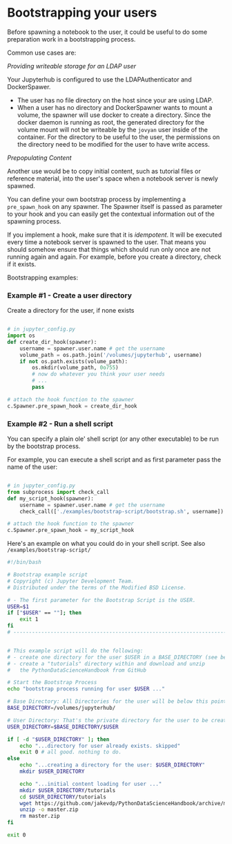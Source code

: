 # Bootstrapping your users

Before spawning a notebook to the user, it could be useful to 
do some preparation work in a bootstrapping process.

Common use cases are:

*Providing writeable storage for an LDAP user*

Your Jupyterhub is configured to use the LDAPAuthenticator and DockerSpawer.

* The user has no file directory on the host since your are using LDAP.
* When a user has no directory and DockerSpawner wants to mount a volume,
the spawner will use docker to create a directory.
Since the docker daemon is running as root, the generated directory for the volume 
mount will not be writeable by the ```jovyan``` user inside of the container. 
For the directory to be useful to the user, the permissions on the directory 
need to be modified for the user to have write access.

*Prepopulating Content*

Another use would be to copy initial content, such as tutorial files or reference
 material, into the user's space when a notebook server is newly spawned.

You can define your own bootstrap process by implementing a ```pre_spawn_hook``` on any spawner.
The Spawner itself is passed as parameter to your hook and you can easily get the contextual information out of the spawning process. 

If you implement a hook, make sure that it is *idempotent*. It will be executed every time 
a notebook server is spawned to the user. That means you should somehow 
ensure that things which should run only once are not running again and again.
For example, before you create a directory, check if it exists.

Bootstrapping examples:

### Example #1 - Create a user directory

Create a directory for the user, if none exists

```python

# in jupyter_config.py  
import os
def create_dir_hook(spawner):
    username = spawner.user.name # get the username
    volume_path = os.path.join('/volumes/jupyterhub', username)
    if not os.path.exists(volume_path):
        os.mkdir(volume_path, 0o755)
        # now do whatever you think your user needs
        # ...
        pass

# attach the hook function to the spawner
c.Spawner.pre_spawn_hook = create_dir_hook
```

### Example #2 - Run a shell script 

You can specify a plain ole' shell script (or any other executable) to be run 
by the bootstrap process.

For example, you can execute a shell script and as first parameter pass the name 
of the user:

```python

# in jupyter_config.py    
from subprocess import check_call
def my_script_hook(spawner):
    username = spawner.user.name # get the username
    check_call(['./examples/bootstrap-script/bootstrap.sh', username])

# attach the hook function to the spawner
c.Spawner.pre_spawn_hook = my_script_hook

```

Here's an example on what you could do in your shell script. See also 
```/examples/bootstrap-script/```

```bash
#!/bin/bash

# Bootstrap example script
# Copyright (c) Jupyter Development Team.
# Distributed under the terms of the Modified BSD License.

# - The first parameter for the Bootstrap Script is the USER.
USER=$1
if ["$USER" == ""]; then
    exit 1
fi
# ----------------------------------------------------------------------------


# This example script will do the following:
# - create one directory for the user $USER in a BASE_DIRECTORY (see below)
# - create a "tutorials" directory within and download and unzip 
#   the PythonDataScienceHandbook from GitHub

# Start the Bootstrap Process
echo "bootstrap process running for user $USER ..."

# Base Directory: All Directories for the user will be below this point
BASE_DIRECTORY=/volumes/jupyterhub/

# User Directory: That's the private directory for the user to be created, if none exists
USER_DIRECTORY=$BASE_DIRECTORY/$USER

if [ -d "$USER_DIRECTORY" ]; then
    echo "...directory for user already exists. skipped"
    exit 0 # all good. nothing to do.
else
    echo "...creating a directory for the user: $USER_DIRECTORY"
    mkdir $USER_DIRECTORY

    echo "...initial content loading for user ..."
    mkdir $USER_DIRECTORY/tutorials
    cd $USER_DIRECTORY/tutorials
    wget https://github.com/jakevdp/PythonDataScienceHandbook/archive/master.zip
    unzip -o master.zip
    rm master.zip
fi

exit 0
```
